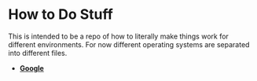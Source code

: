 How to Do Stuff
===============

This is intended to be a repo of how to literally make things work for different environments. For now different operating systems are separated into different files.

* [**Google**](http://www.google.com)
